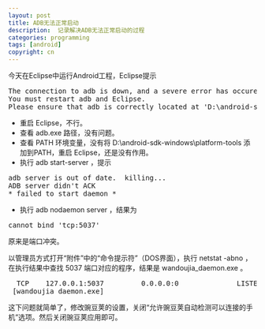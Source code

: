 ```yaml
---
layout: post
title: ADB无法正常启动
description:  记录解决ADB无法正常启动的过程
categories: programming
tags: [android]
copyright: cn
---
```


今天在Eclipse中运行Android工程，Eclipse提示

<pre>
The connection to adb is down, and a severe error has occured.
You must restart adb and Eclipse.
Please ensure that adb is correctly located at 'D:\android-sdk-windows\platform-tools\adb.exe' and can be executed.
</pre>

* 重启 Eclipse，不行。
* 查看 adb.exe 路径，没有问题。
* 查看 PATH 环境变量，没有将 D:\android-sdk-windows\platform-tools 添加到PATH，重启 Eclipse，还是没有作用。
* 执行 adb start-server ，提示

<pre>
adb server is out of date.  killing...
ADB server didn't ACK
* failed to start daemon *
</pre>

* 执行 adb nodaemon server ，结果为

<pre>
cannot bind 'tcp:5037'
</pre>

原来是端口冲突。

以管理员方式打开“附件”中的“命令提示符”（DOS界面），执行 netstat -abno ，在执行结果中查找 5037 端口对应的程序，结果是 wandoujia_daemon.exe 。
<pre>
  TCP    127.0.0.1:5037         0.0.0.0:0              LISTENING       5620
 [wandoujia_daemon.exe]
</pre>

这下问题就简单了，修改豌豆荚的设置，关闭“允许豌豆荚自动检测可以连接的手机”选项。然后关闭豌豆荚应用即可。
